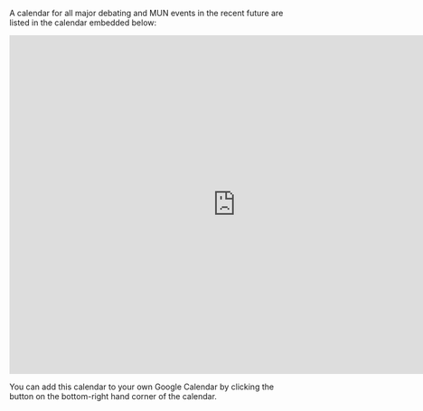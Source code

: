 A calendar for all major debating and MUN events in the recent future are listed in the calendar embedded below:

<iframe src="https://calendar.google.com/calendar/embed?src=rccdtfnnv4q4en052rbdvqfpjo%40group.calendar.google.com&ctz=Asia%2FColombo" style="border: 0" width="800" height="600" frameborder="0" scrolling="no"></iframe>

You can add this calendar to your own Google Calendar by clicking the button on the bottom-right hand corner of the calendar.
